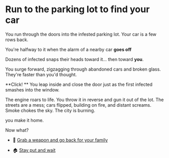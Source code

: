 # Run to the parking lot to find your car

You run through the doors into the infested parking lot.
Your car is a few rows back.

You're halfway to it when the alarm of a nearby car **goes off**

Dozens of infected snaps their heads toward it… then toward **you**.

You surge forward, zigzagging through abandoned cars and broken glass.
They're faster than you'd thought.

**Click! ** You leap inside and close the door just as the first infected smashes into the window.

The engine roars to life. You throw it in reverse and gun it out of the lot.
The streets are a mess; cars flipped, building on fire, and distant screams.
Smoke chokes the sky. The city is burning.

you make it home.

Now what?

- 🔫 [Grab a weapon and go back for your family](./scene4A.md)

- 🏠 [Stay put and wait](./scene4B.md)

